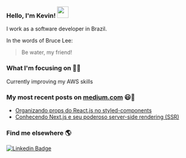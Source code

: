### Hello, I'm Kevin! <img src="https://media.giphy.com/media/hvRJCLFzcasrR4ia7z/giphy.gif" width="30px">

I work as a software developer in Brazil.

In the words of Bruce Lee:
> Be water, my friend!

### What I'm focusing on 👨‍💻

Currently improving my AWS skills<br />

### My most recent posts on [medium.com](https://medium.com/@kmulinarik) 😃🧾
<!-- BLOG-POST-LIST:START -->
- [Organizando props do React.js no styled-components](https://medium.com/reactbrasil/organizando-props-do-react-js-no-styled-components-97da423da8ae)
- [Conhecendo Next.js e seu poderoso server-side rendering (SSR)](https://medium.com/reactbrasil/conhecendo-next-js-e-seu-poderoso-server-side-rendering-ssr-d2af20bc6b04)
<!-- BLOG-POST-LIST:END -->

### Find me elsewhere 🌎

[![Linkedin Badge](https://img.shields.io/badge/-LinkedIn-blue?style=flat-square&logo=Linkedin&logoColor=white&link=https://www.linkedin.com/in/harshkumarkhatri/)](https://www.linkedin.com/in/kevin-kuhn-29b026175/)
